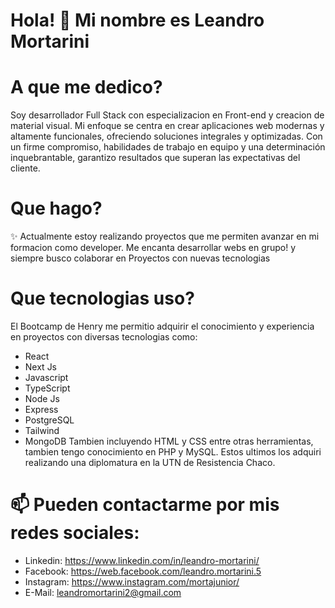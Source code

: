 # Hola! 👋 Mi nombre es Leandro Mortarini

# A que me dedico?
Soy desarrollador Full Stack con especializacion en Front-end y creacion de material visual.
Mi enfoque se centra en crear aplicaciones web modernas y altamente funcionales, ofreciendo soluciones integrales y
optimizadas. 
Con un firme compromiso, habilidades de trabajo en equipo y una
determinación inquebrantable, garantizo resultados que superan las expectativas del cliente.

# Que hago?
✨ Actualmente estoy realizando proyectos que me permiten avanzar en mi formacion como developer. Me encanta desarrollar webs en grupo!
  y siempre busco colaborar en Proyectos con nuevas tecnologias 

# Que tecnologias uso?
El Bootcamp de Henry me permitio adquirir el conocimiento y experiencia en proyectos con diversas tecnologias como:
- React
- Next Js
- Javascript
- TypeScript
- Node Js
- Express
- PostgreSQL
- Tailwind
- MongoDB
Tambien incluyendo HTML y CSS
entre otras herramientas, tambien tengo conocimiento en PHP y MySQL. Estos ultimos los adquiri realizando una diplomatura en la UTN de Resistencia Chaco.




# 📫 Pueden contactarme por mis redes sociales:
- Linkedin: https://www.linkedin.com/in/leandro-mortarini/
- Facebook: https://web.facebook.com/leandro.mortarini.5
- Instagram: https://www.instagram.com/mortajunior/
- E-Mail: leandromortarini2@gmail.com




<!--
**leandromortarini2/leandromortarini2** is a ✨ _special_ ✨ repository because its `README.md` (this file) appears on your GitHub profile.

Here are some ideas to get you started:





-->
